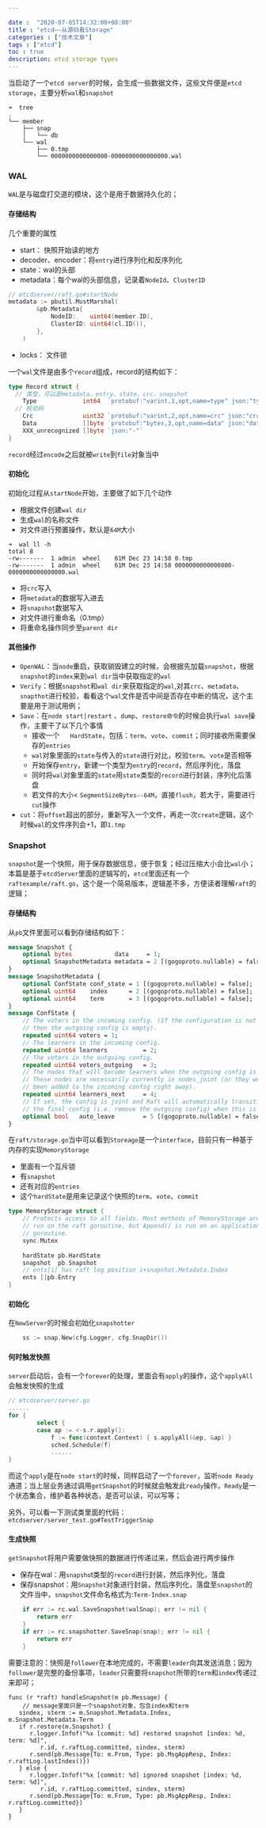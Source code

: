 ```yaml
---

date :  "2020-07-05T14:32:00+08:00" 
title : "etcd––从源码看Storage" 
categories : ["技术文章"] 
tags : ["etcd"] 
toc : true
description: etcd storage types
---
```


当启动了一个`etcd server`的时候，会生成一些数据文件，这些文件便是`etcd storage`，主要分析`wal`和`snapshot`

```shell
➜  tree
.
└── member
    ├── snap
    │   └── db
    └── wal
        ├── 0.tmp
        └── 0000000000000000-0000000000000000.wal
```

### WAL

`WAL`是与磁盘打交道的模块，这个是用于数据持久化的；

#### 存储结构

几个重要的属性

- start： 快照开始读的地方
- decoder、encoder：将`entry`进行序列化和反序列化
- state：wal的头部
- metadata：每个wal的头部信息，记录着`NodeId`、`ClusterID`

```go
// etcdserver/raft.go#startNode
metadata := pbutil.MustMarshal(
		&pb.Metadata{
			NodeID:    uint64(member.ID),
			ClusterID: uint64(cl.ID()),
		},
	)
```

- locks： 文件锁

一个`wal`文件是由多个`record`组成，record的结构如下：

```go
type Record struct {
  // 类型，可以是metadata、entry、state、crc、snapshot
	Type             int64  `protobuf:"varint,1,opt,name=type" json:"type"`
  // 校验码
	Crc              uint32 `protobuf:"varint,2,opt,name=crc" json:"crc"`
	Data             []byte `protobuf:"bytes,3,opt,name=data" json:"data,omitempty"`
	XXX_unrecognized []byte `json:"-"`
}
```

`record`经过`encode`之后就被`write`到`file`对象当中

#### 初始化

初始化过程从`startNode`开始，主要做了如下几个动作

- 根据文件创建`wal dir`
- 生成`wal`的名称文件
- 对文件进行预置操作，默认是`64M`大小

```
➜  wal ll -h
total 8
-rw-------  1 admin  wheel    61M Dec 23 14:58 0.tmp
-rw-------  1 admin  wheel    61M Dec 23 14:58 0000000000000000-0000000000000000.wal
```

- 将`crc`写入
- 将`metadata`的数据写入进去
- 将`snapshot`数据写入
- 对文件进行重命名（0.tmp）
- 将重命名操作同步至`parent dir`

#### 其他操作

- `OpenWAL`：当`node`重启，获取销毁建立的时候，会根据先加载`snapshot`，根据`snapshot`的`index`来到`wal dir`当中获取指定的`wal`
- `Verify`：根据`snapshot`和`wal dir`来获取指定的`wal`,对其`crc`、`metadata`、`snapthot`进行校验，看看这个`wal`文件是否中间是否存在中断的情况，这个主要是用于测试用例；
- `Save`：在`node start|restart` 、`dump`、`restore命令`的时候会执行`wal save`操作，主要干了以下几个事情
  - 接收一个`	HardState`，包括：`term`、`vote`、`commit`；同时接收所需要保存的`entries`
  - `wal`对象里面的`state`与传入的`state`进行对比，校验`term`、`vote`是否相等
  - 开始保存`entry`，新建一个类型为`entry`的`record`，然后序列化，落盘
  - 同时将`wal`对象里面的`state`用`state`类型的`record`进行封装，序列化后落盘
  - 若文件的大小< `SegmentSizeBytes--64M`，直接`flush`，若大于，需要进行`cut`操作
- `cut`：将`offset`超出的部分，重新写入一个文件，再走一次`create`逻辑，这个时候`wal`的文件序列会+1，即`1.tmp`

### Snapshot

`snapshot`是一个快照，用于保存数据信息，便于恢复；经过压缩大小会比`wal`小；本篇是基于`etcdServer`里面的逻辑写的，`etcd`里面还有一个`raftexample/raft.go`，这个是一个简易版本，逻辑差不多，方便读者理解`raft`的逻辑；

#### 存储结构

从`pb`文件里面可以看到存储结构如下：

```protobuf
message Snapshot {
	optional bytes            data     = 1;
	optional SnapshotMetadata metadata = 2 [(gogoproto.nullable) = false];
}
message SnapshotMetadata {
	optional ConfState conf_state = 1 [(gogoproto.nullable) = false];
	optional uint64    index      = 2 [(gogoproto.nullable) = false];
	optional uint64    term       = 3 [(gogoproto.nullable) = false];
}
message ConfState {
	// The voters in the incoming config. (If the configuration is not joint,
	// then the outgoing config is empty).
	repeated uint64 voters = 1;
	// The learners in the incoming config.
	repeated uint64 learners          = 2;
	// The voters in the outgoing config.
	repeated uint64 voters_outgoing   = 3;
	// The nodes that will become learners when the outgoing config is removed.
	// These nodes are necessarily currently in nodes_joint (or they would have
	// been added to the incoming config right away).
	repeated uint64 learners_next     = 4;
	// If set, the config is joint and Raft will automatically transition into
	// the final config (i.e. remove the outgoing config) when this is safe.
	optional bool   auto_leave        = 5 [(gogoproto.nullable) = false];
}
```

在`raft/storage.go`当中可以看到`Storeage`是一个`interface`，目前只有一种基于内存的实现`MemoryStorage`

- 里面有一个互斥锁
- 有`snapshot`
- 还有对应的`entries`
- 这个`hardState`是用来记录这个快照的`term`、`vote`、`commit`

```go
type MemoryStorage struct {
	// Protects access to all fields. Most methods of MemoryStorage are
	// run on the raft goroutine, but Append() is run on an application
	// goroutine.
	sync.Mutex
	
	hardState pb.HardState
	snapshot  pb.Snapshot
	// ents[i] has raft log position i+snapshot.Metadata.Index
	ents []pb.Entry
}
```

#### 初始化

在`NewServer`的时候会初始化`snapshotter`

```go
	ss := snap.New(cfg.Logger, cfg.SnapDir())
```

#### 何时触发快照

`server`启动后，会有一个`forever`的处理，里面会有`apply`的操作，这个`applyAll`会触发快照的生成

```go
// etcdserver/server.go
......
for {
		select {
		case ap := <-s.r.apply():
			f := func(context.Context) { s.applyAll(&ep, &ap) }
			sched.Schedule(f)
			......
}
```

而这个`apply`是在`node start`的时候，同样启动了一个`forever`，监听`node Ready`通道；当上层业务通过调用`getSnapshot`的时候就会触发此`ready`操作，`Ready`是一个状态集合，维护着各种状态，是否可以读，可以写等；

另外，可以看一下测试类里面的代码：`etcdserver/server_test.go#TestTriggerSnap`

#### 生成快照

`getSnapshot`将用户需要做快照的数据进行传递过来，然后会进行两步操作

- 保存在wal：用`snapsho`t类型的`record`进行封装，然后序列化，落盘
- 保存snapshot：用`Snapshot`对象进行封装，然后序列化，落盘至`snapshot`的文件当中，`snapshot`文件命名格式为:`Term-Index.snap`

```go
	if err := rc.wal.SaveSnapshot(walSnap); err != nil {
		return err
	}
	if err := rc.snapshotter.SaveSnap(snap); err != nil {
		return err
	}
```

需要注意的：快照是`follower`在本地完成的，不需要`leader`向其发送消息；因为`follower`是完整的备份事项，`leader`只需要将`snapshot`所带的`term`和`index`传递过来即可；

```
func (r *raft) handleSnapshot(m pb.Message) {
	// message里面只是一个snapshot对象，包含index和term
   sindex, sterm := m.Snapshot.Metadata.Index, m.Snapshot.Metadata.Term
   if r.restore(m.Snapshot) {
      r.logger.Infof("%x [commit: %d] restored snapshot [index: %d, term: %d]",
         r.id, r.raftLog.committed, sindex, sterm)
      r.send(pb.Message{To: m.From, Type: pb.MsgAppResp, Index: r.raftLog.lastIndex()})
   } else {
      r.logger.Infof("%x [commit: %d] ignored snapshot [index: %d, term: %d]",
         r.id, r.raftLog.committed, sindex, sterm)
      r.send(pb.Message{To: m.From, Type: pb.MsgAppResp, Index: r.raftLog.committed})
   }
}
```